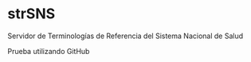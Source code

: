 # strSNS
Servidor de Terminologías de Referencia del Sistema Nacional de Salud

Prueba utilizando GitHub 
